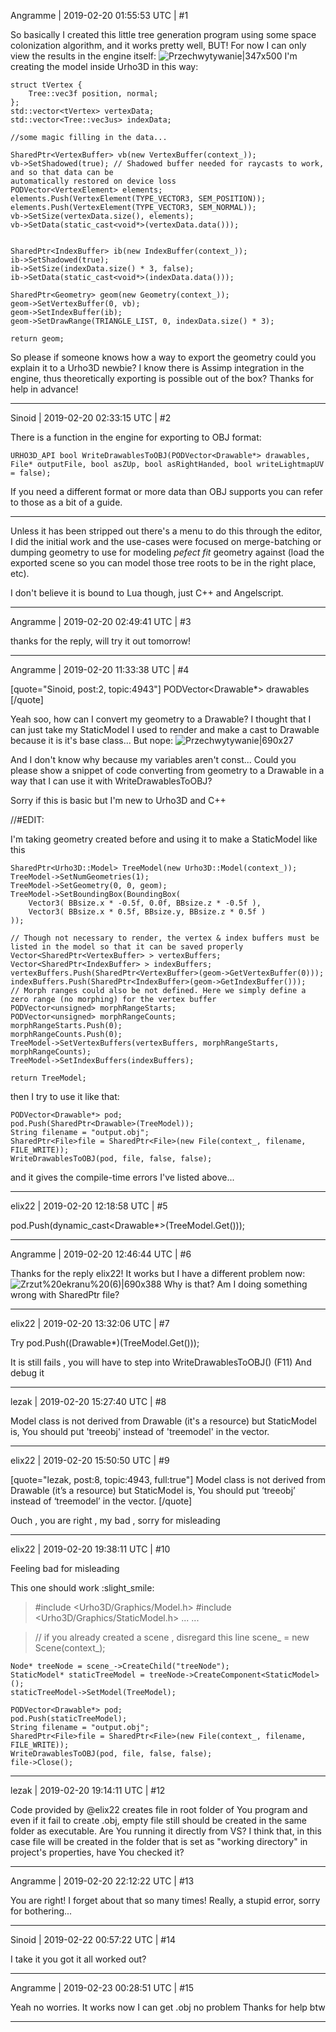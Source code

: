 Angramme | 2019-02-20 01:55:53 UTC | #1

So basically I created this little tree generation program using some space colonization algorithm, and it works pretty well, BUT!
For now I can only view the results in the engine itself:
![Przechwytywanie|347x500](upload://qBufujVaQm0x1DcZU88h59xtRdL.png) 
I'm creating the model inside Urho3D in this way:

    struct tVertex {
    	Tree::vec3f position, normal;
    };
    std::vector<tVertex> vertexData;
    std::vector<Tree::vec3us> indexData;

    //some magic filling in the data...

    SharedPtr<VertexBuffer> vb(new VertexBuffer(context_));
    vb->SetShadowed(true); // Shadowed buffer needed for raycasts to work, and so that data can be 
    automatically restored on device loss
    PODVector<VertexElement> elements;
    elements.Push(VertexElement(TYPE_VECTOR3, SEM_POSITION));
    elements.Push(VertexElement(TYPE_VECTOR3, SEM_NORMAL));
    vb->SetSize(vertexData.size(), elements);
    vb->SetData(static_cast<void*>(vertexData.data()));


    SharedPtr<IndexBuffer> ib(new IndexBuffer(context_));
    ib->SetShadowed(true);
    ib->SetSize(indexData.size() * 3, false);
    ib->SetData(static_cast<void*>(indexData.data()));

    SharedPtr<Geometry> geom(new Geometry(context_));
    geom->SetVertexBuffer(0, vb);
    geom->SetIndexBuffer(ib);
    geom->SetDrawRange(TRIANGLE_LIST, 0, indexData.size() * 3);

    return geom;

So please if someone knows how a way to export the geometry could you explain it to a Urho3D newbie? I know there is Assimp integration in the engine, thus theoretically exporting is possible out of the box?
Thanks for help in advance!

-------------------------

Sinoid | 2019-02-20 02:33:15 UTC | #2

There is a function in the engine for exporting to OBJ format:

```
URHO3D_API bool WriteDrawablesToOBJ(PODVector<Drawable*> drawables, File* outputFile, bool asZUp, bool asRightHanded, bool writeLightmapUV = false);
```

If you need a different format or more data than OBJ supports you can refer to those as a bit of a guide.

---

Unless it has been stripped out there's a menu to do this through the editor, I did the initial work and the use-cases were focused on merge-batching or dumping geometry to use for modeling *pefect fit* geometry against (load the exported scene so you can model those tree roots to be in the right place, etc).

I don't believe it is bound to Lua though, just C++ and Angelscript.

-------------------------

Angramme | 2019-02-20 02:49:41 UTC | #3

thanks for the reply, will try it out tomorrow!

-------------------------

Angramme | 2019-02-20 11:33:38 UTC | #4

[quote="Sinoid, post:2, topic:4943"]
PODVector&lt;Drawable*&gt; drawables
[/quote]

Yeah soo, how can I convert my geometry to a Drawable? I thought that I can just take my StaticModel I used to render and make a cast to Drawable because it is it's base class...
But nope:
![Przechwytywanie|690x27](upload://ti2lrdxb8OrCpumQ9G6WWGacnBd.png) 

And I don't know why because my variables aren't const...
Could you please show a snippet of code converting from geometry to a Drawable in a way that I can use it with WriteDrawablesToOBJ?

Sorry if this is basic but I'm new to Urho3D and C++

//#EDIT:

I'm taking geometry created before and using it to make a StaticModel like this

    SharedPtr<Urho3D::Model> TreeModel(new Urho3D::Model(context_));
	TreeModel->SetNumGeometries(1);
	TreeModel->SetGeometry(0, 0, geom);
	TreeModel->SetBoundingBox(BoundingBox(
		Vector3( BBsize.x * -0.5f, 0.0f, BBsize.z * -0.5f ),
		Vector3( BBsize.x * 0.5f, BBsize.y, BBsize.z * 0.5f )
	));
	
	// Though not necessary to render, the vertex & index buffers must be listed in the model so that it can be saved properly
	Vector<SharedPtr<VertexBuffer> > vertexBuffers;
	Vector<SharedPtr<IndexBuffer> > indexBuffers;
	vertexBuffers.Push(SharedPtr<VertexBuffer>(geom->GetVertexBuffer(0)));
	indexBuffers.Push(SharedPtr<IndexBuffer>(geom->GetIndexBuffer()));
	// Morph ranges could also be not defined. Here we simply define a zero range (no morphing) for the vertex buffer
	PODVector<unsigned> morphRangeStarts;
	PODVector<unsigned> morphRangeCounts;
	morphRangeStarts.Push(0);
	morphRangeCounts.Push(0);
	TreeModel->SetVertexBuffers(vertexBuffers, morphRangeStarts, morphRangeCounts);
	TreeModel->SetIndexBuffers(indexBuffers);
	
	return TreeModel;

then I try to use it like that:

    PODVector<Drawable*> pod;
    pod.Push(SharedPtr<Drawable>(TreeModel));
    String filename = "output.obj";
    SharedPtr<File>file = SharedPtr<File>(new File(context_, filename, FILE_WRITE));
    WriteDrawablesToOBJ(pod, file, false, false);

and it gives the compile-time errors I've listed above...

-------------------------

elix22 | 2019-02-20 12:18:58 UTC | #5

pod.Push(dynamic_cast<Drawable*>(TreeModel.Get()));

-------------------------

Angramme | 2019-02-20 12:46:44 UTC | #6

Thanks for the reply elix22! It works but I have a different problem now:
![Zrzut%20ekranu%20(6)|690x388](upload://hDBxaNmyHaMuvl3btGoZ9yjDW64.png) 
Why is that? Am I doing something wrong with SharedPtr<File> file?

-------------------------

elix22 | 2019-02-20 13:32:06 UTC | #7

Try 
pod.Push((Drawable*)(TreeModel.Get()));

It is still fails , you will have to step into WriteDrawablesToOBJ()  (F11)
And debug it

-------------------------

lezak | 2019-02-20 15:27:40 UTC | #8

Model class is not derived from Drawable (it's a resource) but StaticModel is, You should put 'treeobj' instead of 'treemodel' in the vector.

-------------------------

elix22 | 2019-02-20 15:50:50 UTC | #9

[quote="lezak, post:8, topic:4943, full:true"]
Model class is not derived from Drawable (it’s a resource) but StaticModel is, You should put ‘treeobj’ instead of ‘treemodel’ in the vector.
[/quote]

Ouch , you are right , my bad , sorry for misleading

-------------------------

elix22 | 2019-02-20 19:38:11 UTC | #10

Feeling bad for misleading 

This one should work :slight_smile:

> #include <Urho3D/Graphics/Model.h>
#include <Urho3D/Graphics/StaticModel.h>
...
...


> 	// if you already created a scene , disregard this line
	scene_ = new Scene(context_);

	Node* treeNode = scene_->CreateChild("treeNode");
	StaticModel* staticTreeModel = treeNode->CreateComponent<StaticModel>();
	staticTreeModel->SetModel(TreeModel);

	PODVector<Drawable*> pod;
	pod.Push(staticTreeModel);
	String filename = "output.obj";
	SharedPtr<File>file = SharedPtr<File>(new File(context_, filename, FILE_WRITE));
	WriteDrawablesToOBJ(pod, file, false, false);
	file->Close();

-------------------------

lezak | 2019-02-20 19:14:11 UTC | #12

Code provided by @elix22 creates file in root folder of You program and even if it fail to create .obj, empty file still should be created in the same folder as executable. 
Are You running it directly from VS? I think that, in this case file will be created in the folder that is set as "working directory" in project's properties, have You checked it?

-------------------------

Angramme | 2019-02-20 22:12:22 UTC | #13

You are right! I forget about that so many times!
Really, a stupid error, sorry for bothering...

-------------------------

Sinoid | 2019-02-22 00:57:22 UTC | #14

I take it you got it all worked out?

-------------------------

Angramme | 2019-02-23 00:28:51 UTC | #15

Yeah no worries. 
It works now I can get .obj no problem
Thanks for help btw

-------------------------

